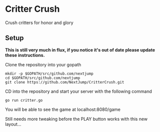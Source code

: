 # Critter Crush

Crush critters for honor and glory

## Setup

**This is still very much in flux, if you notice it's out of date please update these instructions.**

Clone the repository into your gopath

    mkdir -p $GOPATH/src/github.com/nextjump
    cd $GOPATH/src/github.com/nextjump
    git clone https://github.com/NextJump/CritterCrush.git

CD into the repository and start your server with the following command

    go run critter.go

You will be able to see the game at localhost:8080/game

Still needs more tweaking before the PLAY button works with this new layout...
